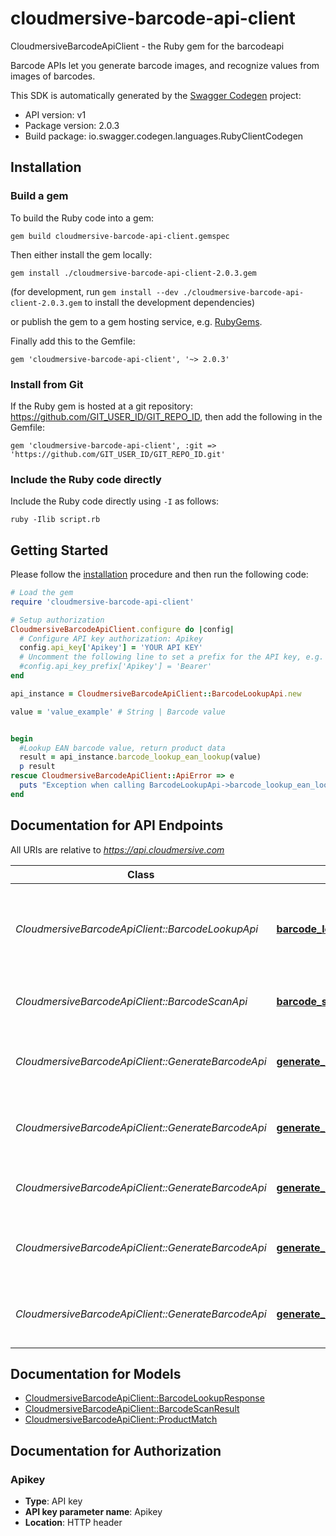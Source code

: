 # cloudmersive-barcode-api-client

CloudmersiveBarcodeApiClient - the Ruby gem for the barcodeapi

Barcode APIs let you generate barcode images, and recognize values from images of barcodes.

This SDK is automatically generated by the [Swagger Codegen](https://github.com/swagger-api/swagger-codegen) project:

- API version: v1
- Package version: 2.0.3
- Build package: io.swagger.codegen.languages.RubyClientCodegen

## Installation

### Build a gem

To build the Ruby code into a gem:

```shell
gem build cloudmersive-barcode-api-client.gemspec
```

Then either install the gem locally:

```shell
gem install ./cloudmersive-barcode-api-client-2.0.3.gem
```
(for development, run `gem install --dev ./cloudmersive-barcode-api-client-2.0.3.gem` to install the development dependencies)

or publish the gem to a gem hosting service, e.g. [RubyGems](https://rubygems.org/).

Finally add this to the Gemfile:

    gem 'cloudmersive-barcode-api-client', '~> 2.0.3'

### Install from Git

If the Ruby gem is hosted at a git repository: https://github.com/GIT_USER_ID/GIT_REPO_ID, then add the following in the Gemfile:

    gem 'cloudmersive-barcode-api-client', :git => 'https://github.com/GIT_USER_ID/GIT_REPO_ID.git'

### Include the Ruby code directly

Include the Ruby code directly using `-I` as follows:

```shell
ruby -Ilib script.rb
```

## Getting Started

Please follow the [installation](#installation) procedure and then run the following code:
```ruby
# Load the gem
require 'cloudmersive-barcode-api-client'

# Setup authorization
CloudmersiveBarcodeApiClient.configure do |config|
  # Configure API key authorization: Apikey
  config.api_key['Apikey'] = 'YOUR API KEY'
  # Uncomment the following line to set a prefix for the API key, e.g. 'Bearer' (defaults to nil)
  #config.api_key_prefix['Apikey'] = 'Bearer'
end

api_instance = CloudmersiveBarcodeApiClient::BarcodeLookupApi.new

value = 'value_example' # String | Barcode value


begin
  #Lookup EAN barcode value, return product data
  result = api_instance.barcode_lookup_ean_lookup(value)
  p result
rescue CloudmersiveBarcodeApiClient::ApiError => e
  puts "Exception when calling BarcodeLookupApi->barcode_lookup_ean_lookup: #{e}"
end

```

## Documentation for API Endpoints

All URIs are relative to *https://api.cloudmersive.com*

Class | Method | HTTP request | Description
------------ | ------------- | ------------- | -------------
*CloudmersiveBarcodeApiClient::BarcodeLookupApi* | [**barcode_lookup_ean_lookup**](docs/BarcodeLookupApi.md#barcode_lookup_ean_lookup) | **POST** /barcode/lookup/ean | Lookup EAN barcode value, return product data
*CloudmersiveBarcodeApiClient::BarcodeScanApi* | [**barcode_scan_image**](docs/BarcodeScanApi.md#barcode_scan_image) | **POST** /barcode/scan/image | Scan and recognize an image of a barcode
*CloudmersiveBarcodeApiClient::GenerateBarcodeApi* | [**generate_barcode_ean13**](docs/GenerateBarcodeApi.md#generate_barcode_ean13) | **POST** /barcode/generate/ean-13 | Generate a EAN-13 code barcode as PNG file
*CloudmersiveBarcodeApiClient::GenerateBarcodeApi* | [**generate_barcode_ean8**](docs/GenerateBarcodeApi.md#generate_barcode_ean8) | **POST** /barcode/generate/ean-8 | Generate a EAN-8 code barcode as PNG file
*CloudmersiveBarcodeApiClient::GenerateBarcodeApi* | [**generate_barcode_qr_code**](docs/GenerateBarcodeApi.md#generate_barcode_qr_code) | **POST** /barcode/generate/qrcode | Generate a QR code barcode as PNG file
*CloudmersiveBarcodeApiClient::GenerateBarcodeApi* | [**generate_barcode_upca**](docs/GenerateBarcodeApi.md#generate_barcode_upca) | **POST** /barcode/generate/upc-a | Generate a UPC-A code barcode as PNG file
*CloudmersiveBarcodeApiClient::GenerateBarcodeApi* | [**generate_barcode_upce**](docs/GenerateBarcodeApi.md#generate_barcode_upce) | **POST** /barcode/generate/upc-e | Generate a UPC-E code barcode as PNG file


## Documentation for Models

 - [CloudmersiveBarcodeApiClient::BarcodeLookupResponse](docs/BarcodeLookupResponse.md)
 - [CloudmersiveBarcodeApiClient::BarcodeScanResult](docs/BarcodeScanResult.md)
 - [CloudmersiveBarcodeApiClient::ProductMatch](docs/ProductMatch.md)


## Documentation for Authorization


### Apikey

- **Type**: API key
- **API key parameter name**: Apikey
- **Location**: HTTP header

